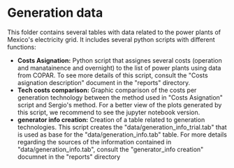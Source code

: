 # Generation data
This folder contains several tables with data related to the power plants of Mexico's electricity grid. 
It includes several python scripts with different functions:
+ **Costs Asignation:**  Python script that assignes several costs (operation and manatainence and overnight) to the list of power plants using data from COPAR. To see more details of this script, consult the "Costs asignation description" document in the "reports" directory.
+ **Tech costs comparison:**  Graphic comparison of the costs per generation technology between the method used in "Costs Asignation" script and Sergio's method. For a better view of the plots generated by this script, we recommend to see the jupyter notebook version. 
+ **generator info creation:**  Creation of a table related to generation technologies. This script creates the "data/generation_info_trial.tab" that is used as base for the "data/generation_info.tab" table. For more details regarding the sources of the information contained in "data/generation_info.tab", consult the "generator_info creation" documnet in the "reports" directory